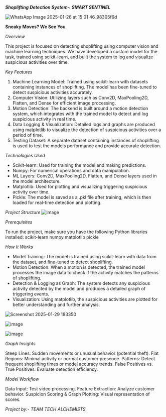 ***Shoplifting Detection System***~ ***SMART SENTINEL***

![WhatsApp Image 2025-01-26 at 15 01 46_98305f6d](https://github.com/user-attachments/assets/61251a34-60cf-45b2-971e-45efeba77ea4)

**Sneaky Moves? We See You**


*Overview*

This project is focused on detecting shoplifting using computer vision and machine learning techniques. We have developed a custom model for the task, trained using scikit-learn, and built the system to log and visualize suspicious activities over time.

*Key Features*

1. Machine Learning Model: Trained using scikit-learn with datasets containing instances of shoplifting. The model has been fine-tuned to detect suspicious activities accurately.
2. Computer Vision: Utilizing layers such as Conv2D, MaxPooling2D, Flatten, and Dense for efficient image processing.
3. Motion Detection: The backend is built around a motion detection system, which integrates with the trained model to detect and log suspicious activity in real time.
4. Data Logging & Visualization: Detailed logs and graphs are produced using matplotlib to visualize the detection of suspicious activities over a period of time.
5. Testing Dataset: A separate dataset containing instances of shoplifting is used to test the models performance and provide accurate detection.
   
*Technologies Used*

* Scikit-learn: Used for training the model and making predictions.
* Numpy: For numerical operations and data manipulation.
* ML Layers: Conv2D, MaxPooling2D, Flatten, and Dense layers used in the model architecture.
* Matplotlib: Used for plotting and visualizing triggering suspicious activity over time.
* Pickle: The model is saved as a .pkl file after training, which is then loaded for real-time detection and plotting.

*Project Structure*
![image](https://github.com/user-attachments/assets/5a80847d-5410-4862-a2ce-cf6ba44d3cab)



*Prerequisites*

To run the project, make sure you have the following Python libraries installed:
scikit-learn
numpy
matplotlib
pickle

*How It Works*

* Model Training: The model is trained using scikit-learn with data from the dataset, and fine-tuned to detect shoplifting.
* Motion Detection: When a motion is detected, the trained model processes the image data to check if the activity matches the patterns of shoplifting.
* Detection & Logging as Graph: The system detects any suspicious activity detected by the model and produces a detailed graph of triggering events.
* Visualization: Using matplotlib, the suspicious activities are plotted for better understanding and further analysis.

![Screenshot 2025-01-29 183350](https://github.com/user-attachments/assets/643b4d98-6d67-439d-a951-281206f9ada4)

![image](https://github.com/user-attachments/assets/5b45da25-514d-4b83-82ee-7da360464e14)


![image](https://github.com/user-attachments/assets/b0135e3c-9ad0-4b67-856d-6f52fd6951f9)


*Graph Insights*

Steep Lines: Sudden movements or unusual behavior (potential theft).
Flat Regions: Minimal activity or normal customer presence.
Patterns: Detect frequent shoplifting times or model accuracy trends.
False Positives vs. True Positives: Evaluate detection efficiency.

*Model Workflow*

Data Input: Test video processing.
Feature Extraction: Analyze customer behavior.
Suspicion Scoring & Graph Plotting: Visual representation of scores.

*Project by:- TEAM TECH ALCHEMISTS*




